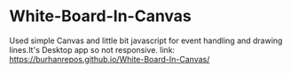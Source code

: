 # White-Board-In-Canvas
Used simple Canvas and little bit javascript for event handling and drawing lines.It's Desktop app so not responsive.
link: https://burhanrepos.github.io/White-Board-In-Canvas/
